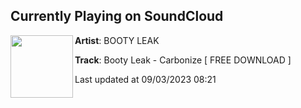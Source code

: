 ## Currently Playing on SoundCloud

[<img align="left" width="100" src="https://i1.sndcdn.com/artworks-B0RiPNGATukTQfb4-fiKUNA-t500x500.jpg">](https://soundcloud.com/bo0tyleak/carb)

**Artist**: BOOTY LEAK 

**Track**: Booty Leak - Carbonize [ FREE DOWNLOAD ]

Last updated at 09/03/2023 08:21
